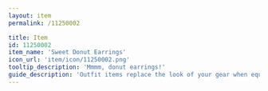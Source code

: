 ```yaml
---
layout: item
permalink: /11250002

title: Item
id: 11250002
item_name: 'Sweet Donut Earrings'
icon_url: 'item/icon/11250002.png'
tooltip_description: 'Mmmm, donut earrings!'
guide_description: 'Outfit items replace the look of your gear when equipped.'
---
```

